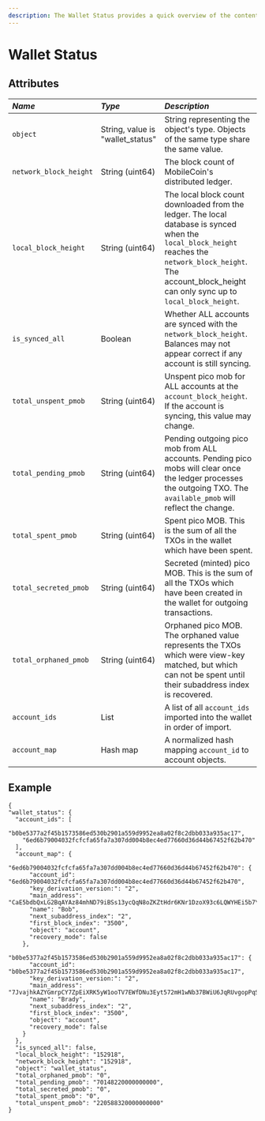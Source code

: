 ```yaml
---
description: The Wallet Status provides a quick overview of the contents of the wallet.
---
```


# Wallet Status

## Attributes

| _Name_ | _Type_ | _Description_ |
| :--- | :--- | :--- |
| `object` | String, value is "wallet\_status" | String representing the object's type. Objects of the same type share the same value. |
| `network_block_height` | String \(uint64\) | The block count of MobileCoin's distributed ledger. |
| `local_block_height` | String \(uint64\) | The local block count downloaded from the ledger. The local database is synced when the `local_block_height` reaches the `network_block_height`. The account_block_height can only sync up to `local_block_height`. |
| `is_synced_all` | Boolean | Whether ALL accounts are synced with the `network_block_height`. Balances may not appear correct if any account is still syncing. |
| `total_unspent_pmob` | String \(uint64\) | Unspent pico mob for ALL accounts at the `account_block_height`. If the account is syncing, this value may change. |
| `total_pending_pmob` | String \(uint64\) | Pending outgoing pico mob from ALL accounts. Pending pico mobs will clear once the ledger processes the outgoing TXO. The `available_pmob` will reflect the change. |
| `total_spent_pmob` | String \(uint64\) | Spent pico MOB. This is the sum of all the TXOs in the wallet which have been spent. |
| `total_secreted_pmob` | String \(uint64\) | Secreted \(minted\) pico MOB. This is the sum of all the TXOs which have been created in the wallet for outgoing transactions. |
| `total_orphaned_pmob` | String \(uint64\) | Orphaned pico MOB. The orphaned value represents the TXOs which were view-key matched, but which can not be spent until their subaddress index is recovered. |
| `account_ids` | List | A list of all `account_ids` imported into the wallet in order of import. |
| `account_map` | Hash map | A normalized hash mapping `account_id` to account objects. |

## ​Example

```text
{
"wallet_status": {
  "account_ids": [
    "b0be5377a2f45b1573586ed530b2901a559d9952ea8a02f8c2dbb033a935ac17",
    "6ed6b79004032fcfcfa65fa7a307dd004b8ec4ed77660d36d44b67452f62b470"
  ],
  "account_map": {
    "6ed6b79004032fcfcfa65fa7a307dd004b8ec4ed77660d36d44b67452f62b470": {
      "account_id": "6ed6b79004032fcfcfa65fa7a307dd004b8ec4ed77660d36d44b67452f62b470",
      "key_derivation_version:": "2",
      "main_address": "CaE5bdbQxLG2BqAYAz84mhND79iBSs13ycQqN8oZKZtHdr6KNr1DzoX93c6LQWYHEi5b7YLiJXcTRzqhDFB563Kr1uxD6iwERFbw7KLWA6",
      "name": "Bob",
      "next_subaddress_index": "2",
      "first_block_index": "3500",
      "object": "account",
      "recovery_mode": false
    },
    "b0be5377a2f45b1573586ed530b2901a559d9952ea8a02f8c2dbb033a935ac17": {
      "account_id": "b0be5377a2f45b1573586ed530b2901a559d9952ea8a02f8c2dbb033a935ac17",
      "key_derivation_version:": "2",
      "main_address": "7JvajhkAZYGmrpCY7ZpEiXRK5yW1ooTV7EWfDNu3Eyt572mH1wNb37BWiU6JqRUvgopPqSVZRexhXXpjF3wqLQR7HaJrcdbHmULujgFmzav",
      "name": "Brady",
      "next_subaddress_index": "2",
      "first_block_index": "3500",
      "object": "account",
      "recovery_mode": false
    }
  },
  "is_synced_all": false,
  "local_block_height": "152918",
  "network_block_height": "152918",
  "object": "wallet_status",
  "total_orphaned_pmob": "0",
  "total_pending_pmob": "70148220000000000",
  "total_secreted_pmob": "0",
  "total_spent_pmob": "0",
  "total_unspent_pmob": "220588320000000000"
}
```

